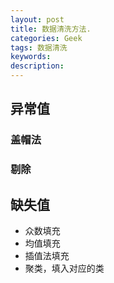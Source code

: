 ```yaml
---
layout: post
title: 数据清洗方法.
categories: Geek
tags: 数据清洗
keywords:
description:
---
```


## 异常值
### 盖帽法
### 剔除
## 缺失值
- 众数填充
- 均值填充
- 插值法填充
- 聚类，填入对应的类
